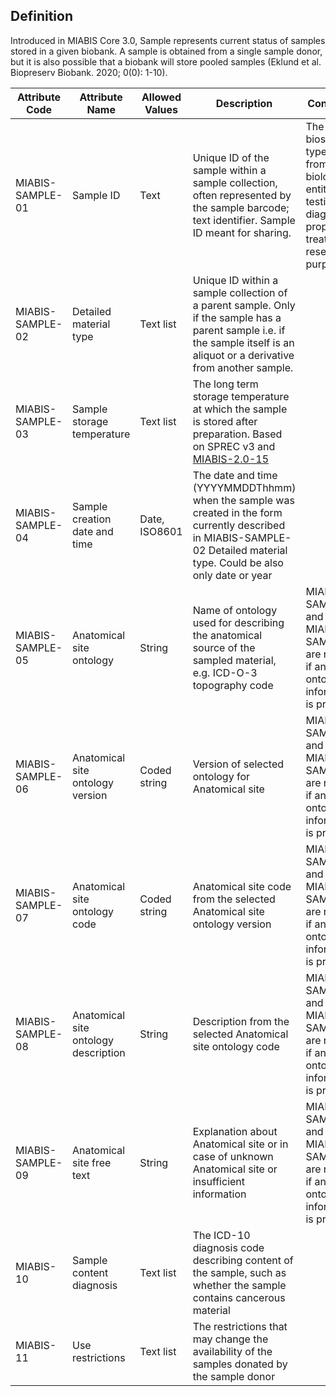 ## Definition

Introduced in MIABIS Core 3.0, Sample represents current status of samples stored in a given biobank. A sample is obtained from a single sample donor, but it is also possible that a biobank will store pooled samples (Eklund et al. Biopreserv Biobank. 2020; 0(0): 1-10).

| Attribute Code| Attribute Name| Allowed Values| Description| Constraints|
|---|---|---|---|---|
| MIABIS-SAMPLE-01| Sample ID| Text| Unique ID of the sample within a sample collection, often represented by the sample barcode; text identifier. Sample ID meant for sharing.|The biospecimen type saved from a biological entity for testing, diagnostic, propagation, treatment or research purposes.|
| MIABIS-SAMPLE-02| Detailed material type| Text list| Unique ID within a sample collection of a parent sample. Only if the sample has a parent sample i.e. if the sample itself is an aliquot or a derivative from another sample.| 
| MIABIS-SAMPLE-03| Sample storage temperature| Text list| The long term storage temperature at which the sample is stored after preparation. Based on SPREC v3 and [MIABIS-2.0-15](https://github.com/MIABIS/miabis/wiki/Structured-data-and-lists#storage-temperature)| 
| MIABIS-SAMPLE-04| Sample creation date and time| Date, ISO8601| The date and time (YYYYMMDDThhmm) when the sample was created in the form currently described in MIABIS-SAMPLE-02 Detailed material type. Could be also only date or year| 
| MIABIS-SAMPLE-05| Anatomical site ontology| String| Name of ontology used for describing the anatomical source of the sampled material, e.g. ICD-O-3 topography code| MIABIS-SAMPLE-05 and MIABIS-SAMPLE-06 are required if any ontology information is provided|
| MIABIS-SAMPLE-06| Anatomical site ontology version| Coded string| Version of selected ontology for Anatomical site| MIABIS-SAMPLE-05 and MIABIS-SAMPLE-06 are required if any ontology information is provided|
| MIABIS-SAMPLE-07| Anatomical site ontology code| Coded string| Anatomical site code from the selected Anatomical site ontology version| MIABIS-SAMPLE-05 and MIABIS-SAMPLE-06 are required if any ontology information is provided|
| MIABIS-SAMPLE-08| Anatomical site ontology description| String| Description from the selected Anatomical site ontology code| MIABIS-SAMPLE-05 and MIABIS-SAMPLE-06 are required if any ontology information is provided|
| MIABIS-SAMPLE-09| Anatomical site free text| String| Explanation about Anatomical site or in case of unknown Anatomical site or insufficient information| MIABIS-SAMPLE-05 and MIABIS-SAMPLE-06 are required if any ontology information is provided|
| MIABIS-10| Sample content diagnosis| Text list| The ICD-10 diagnosis code describing content of the sample, such as whether the sample contains cancerous material | 
| MIABIS-11| Use restrictions| Text list| The restrictions that may change the availability of the samples donated by the sample donor| 